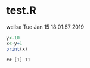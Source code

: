 test.R
================
wellsa
Tue Jan 15 18:01:57 2019

``` r
y<-10
x<-y+1
print(x)
```

    ## [1] 11
